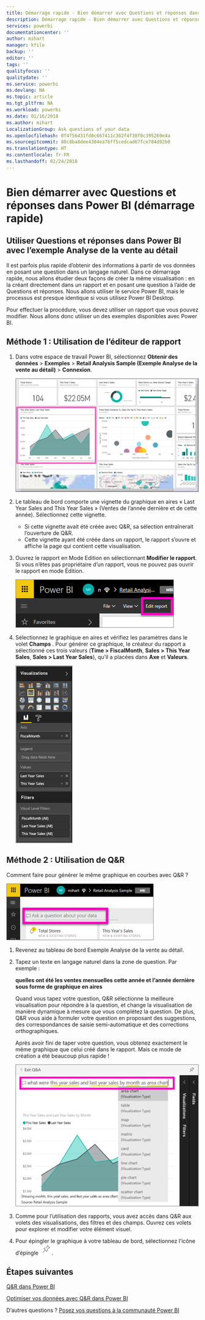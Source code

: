 ```yaml
---
title: Démarrage rapide - Bien démarrer avec Questions et réponses dans Power BI
description: Démarrage rapide - Bien démarrer avec Questions et réponses dans le service Power BI avec l’exemple Analyse de la vente au détail
services: powerbi
documentationcenter: ''
author: mihart
manager: kfile
backup: ''
editor: ''
tags: ''
qualityfocus: ''
qualitydate: ''
ms.service: powerbi
ms.devlang: NA
ms.topic: article
ms.tgt_pltfrm: NA
ms.workload: powerbi
ms.date: 01/16/2018
ms.author: mihart
LocalizationGroup: Ask questions of your data
ms.openlocfilehash: 0f4f56431fd0c667411c302f4f30f0c395269e4a
ms.sourcegitcommit: 88c8ba8dee4384ea7bff5cedcad67fce784d92b0
ms.translationtype: HT
ms.contentlocale: fr-FR
ms.lasthandoff: 02/24/2018
---
```

# <a name="get-started-with-power-bi-qa-quickstart"></a>Bien démarrer avec Questions et réponses dans Power BI (démarrage rapide)
## <a name="use-power-bi-qa-with-the-retail-analysis-sample"></a>Utiliser Questions et réponses dans Power BI avec l’exemple Analyse de la vente au détail
Il est parfois plus rapide d’obtenir des informations à partir de vos données en posant une question dans un langage naturel.  Dans ce démarrage rapide, nous allons étudier deux façons de créer la même visualisation : en la créant directement dans un rapport et en posant une question à l’aide de Questions et réponses. Nous allons utiliser le service Power BI, mais le processus est presque identique si vous utilisez Power BI Desktop.

Pour effectuer la procédure, vous devez utiliser un rapport que vous pouvez modifier. Nous allons donc utiliser un des exemples disponibles avec Power BI.

## <a name="method-1-using-the-report-editor"></a>Méthode 1 : Utilisation de l’éditeur de rapport
1. Dans votre espace de travail Power BI, sélectionnez **Obtenir des données** \> **Exemples** \> **Retail Analysis Sample (Exemple Analyse de la vente au détail)** > **Connexion**.
   
    ![](media/power-bi-visualization-introduction-to-q-and-a/power-bi-dashboard.png)
2. Le tableau de bord comporte une vignette du graphique en aires « Last Year Sales and This Year Sales » (Ventes de l’année dernière et de cette année).  Sélectionnez cette vignette. 
   
   * Si cette vignette avait été créée avec Q&R, sa sélection entraînerait l’ouverture de Q&R. 
   * Cette vignette ayant été créée dans un rapport, le rapport s’ouvre et affiche la page qui contient cette visualisation.
3. Ouvrez le rapport en Mode Edition en sélectionnant **Modifier le rapport**.  Si vous n’êtes pas propriétaire d’un rapport, vous ne pouvez pas ouvrir le rapport en mode Édition.
   
    ![](media/power-bi-visualization-introduction-to-q-and-a/power-bi-edit-report.png)
4. Sélectionnez le graphique en aires et vérifiez les paramètres dans le volet **Champs** .  Pour générer ce graphique, le créateur du rapport a sélectionné ces trois valeurs (**Time > FiscalMonth**, **Sales > This Year Sales**, **Sales > Last Year Sales**), qu’il a placées dans **Axe** et **Valeurs**.
   
    ![](media/power-bi-visualization-introduction-to-q-and-a/gnatutorial_3-new.png)

## <a name="method-2-using-qa"></a>Méthode 2 : Utilisation de Q&R
Comment faire pour générer le même graphique en courbes avec Q&R ?

![](media/power-bi-visualization-introduction-to-q-and-a/power-bi-qna.png)

1. Revenez au tableau de bord Exemple Analyse de la vente au détail.
2. Tapez un texte en langage naturel dans la zone de question. Par exemple :
   
   **quelles ont été les ventes mensuelles cette année et l’année dernière sous forme de graphique en aires**
   
   Quand vous tapez votre question, Q&R sélectionne la meilleure visualisation pour répondre à la question, et change la visualisation de manière dynamique à mesure que vous complétez la question. De plus, Q&R vous aide à formuler votre question en proposant des suggestions, des correspondances de saisie semi-automatique et des corrections orthographiques.
   
   Après avoir fini de taper votre question, vous obtenez exactement le même graphique que celui créé dans le rapport.  Mais ce mode de création a été beaucoup plus rapide !
   
   ![](media/power-bi-visualization-introduction-to-q-and-a/powerbi-qna-areachart.png)
3. Comme pour l’utilisation des rapports, vous avez accès dans Q&R aux volets des visualisations, des filtres et des champs.  Ouvrez ces volets pour explorer et modifier votre élément visuel.
4. Pour épingler le graphique à votre tableau de bord, sélectionnez l’icône d’épingle ![](media/power-bi-visualization-introduction-to-q-and-a/pinnooutline.png).

## <a name="next-steps"></a>Étapes suivantes
[Q&R dans Power BI](power-bi-q-and-a.md)

[Optimiser vos données avec Q&R dans Power BI](service-prepare-data-for-q-and-a.md)

D’autres questions ? [Posez vos questions à la communauté Power BI](http://community.powerbi.com/)

